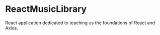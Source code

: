 # ReactMusicLibrary
 React application dedicated to teaching us the foundations of React and Axios.

